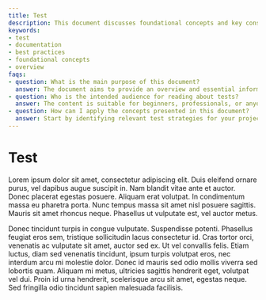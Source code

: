 ```yaml
---
title: Test
description: This document discusses foundational concepts and key considerations related to the topic of "Test," providing context, examples, and practical insights for readers.
keywords:
- test
- documentation
- best practices
- foundational concepts
- overview
faqs:
- question: What is the main purpose of this document?
  answer: The document aims to provide an overview and essential information about tests, including their importance and application in various contexts.
- question: Who is the intended audience for reading about tests?
  answer: The content is suitable for beginners, professionals, or anyone seeking to understand the basics and applications of tests in documentation and projects.
- question: How can I apply the concepts presented in this document?
  answer: Start by identifying relevant test strategies for your project goals, as outlined here, and apply them to improve quality and reliability.
---
```

# Test

Lorem ipsum dolor sit amet, consectetur adipiscing elit. Duis eleifend ornare purus, vel dapibus augue suscipit in. Nam blandit vitae ante et auctor. Donec placerat egestas posuere. Aliquam erat volutpat. In condimentum massa eu pharetra porta. Nunc tempus massa sit amet nisl posuere sagittis. Mauris sit amet rhoncus neque. Phasellus ut vulputate est, vel auctor metus.

Donec tincidunt turpis in congue vulputate. Suspendisse potenti. Phasellus feugiat eros sem, tristique sollicitudin lacus consectetur id. Cras tortor orci, venenatis ac vulputate sit amet, auctor sed ex. Ut vel convallis felis. Etiam luctus, diam sed venenatis tincidunt, ipsum turpis volutpat eros, nec interdum arcu mi molestie dolor. Donec id mauris sed odio mollis viverra sed lobortis quam. Aliquam mi metus, ultricies sagittis hendrerit eget, volutpat vel dui. Proin id urna hendrerit, scelerisque arcu sit amet, egestas neque. Sed fringilla odio tincidunt sapien malesuada facilisis.

